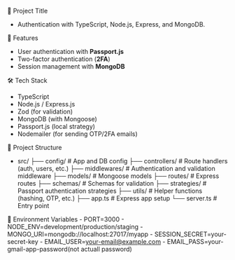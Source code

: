 📖 Project Title
  - Authentication with TypeScript, Node.js, Express, and MongoDB.

🚀 Features 
  - User authentication with **Passport.js**  
  - Two-factor authentication (**2FA**)  
  - Session management with **MongoDB**  

🛠️ Tech Stack 
  - TypeScript
  - Node.js / Express.js
  - Zod (for validation)
  - MongoDB (with Mongoose)
  - Passport.js (local strategy)
  - Nodemailer (for sending OTP/2FA emails)
  
📂 Project Structure 
  - src/
     ├── config/         # App and DB config
     ├── controllers/    # Route handlers (auth, users, etc.)
     ├── middlewares/    # Authentication and validation middleware
     ├── models/         # Mongoose models
     ├── routes/         # Express routes
     ├── schemas/        # Schemas for validation
     ├── strategies/     # Passport authentication strategies
     ├── utils/          # Helper functions (hashing, OTP, etc.)
     ├── app.ts          # Express app setup
     └── server.ts       # Entry point

🔧 Environment Variables 
    - PORT=3000
    - NODE_ENV=development/production/staging
    - MONGO_URI=mongodb://localhost:27017/myapp
    - SESSION_SECRET=your-secret-key
    - EMAIL_USER=your-email@example.com
    - EMAIL_PASS=your-gmail-app-password(not actuall password)
